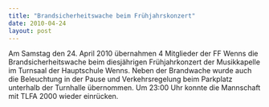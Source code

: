 ```yaml
---
title: "Brandsicherheitswache beim Frühjahrskonzert"
date: 2010-04-24
layout: post
---
```


Am Samstag den 24. April 2010 übernahmen 4 Mitglieder der FF Wenns die Brandsicherheitswache beim diesjährigen Frühjahrkonzert der Musikkapelle im Turnsaal der Hauptschule Wenns. Neben der Brandwache wurde auch die Beleuchtung in der Pause und Verkehrsregelung beim Parkplatz unterhalb der Turnhalle übernommen. Um 23:00 Uhr konnte die Mannschaft mit TLFA 2000 wieder einrücken.
